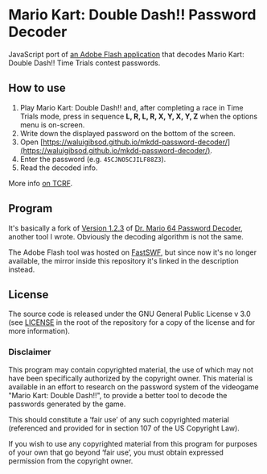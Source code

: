 # Mario Kart: Double Dash!! Password Decoder

JavaScript port of [an Adobe Flash application](https://github.com/WaluigiBSOD/mkdd-password-decoder/raw/master/swf/IA9lJeQ.swf) that decodes Mario Kart: Double Dash!! Time Trials contest passwords.

## How to use

1. Play Mario Kart: Double Dash!! and, after completing a race in Time Trials mode, press in sequence **L, R, L, R, X, Y, X, Y, Z** when the options menu is on-screen.
2. Write down the displayed password on the bottom of the screen.
3. Open [https://waluigibsod.github.io/mkdd-password-decoder/](https://waluigibsod.github.io/mkdd-password-decoder/).
4. Enter the password (e.g. `45CJNO5CJILF88Z3`).
5. Read the decoded info.

More info [on TCRF](https://tcrf.net/Mario_Kart:_Double_Dash!!#Contest_Code).

## Program

It's basically a fork of [Version 1.2.3](https://github.com/WaluigiBSOD/dm64-password-decoder/releases/tag/1.2.3) of [Dr. Mario 64 Password Decoder](https://github.com/WaluigiBSOD/dm64-password-decoder/), another tool I wrote. Obviously the decoding algorithm is not the same.

The Adobe Flash tool was hosted on [FastSWF](https://www.fastswf.com/IA9lJeQ), but since now it's no longer available, the mirror inside this repository it's linked in the description instead.

## License

The source code is released under the GNU General Public License v 3.0 (see [LICENSE](https://github.com/WaluigiBSOD/mkdd-password-decoder/blob/master/LICENSE) in the root of the repository for a copy of the license and for more information).

### Disclaimer

This program may contain copyrighted material, the use of which may not have been specifically authorized by the copyright owner.
This material is available in an effort to research on the password system of the videogame "Mario Kart: Double Dash!!", to provide a better tool to decode the passwords generated by the game.

This should constitute a ‘fair use’ of any such copyrighted material (referenced and provided for in section 107 of the US Copyright Law).

If you wish to use any copyrighted material from this program for purposes of your own that go beyond ‘fair use’, you must obtain expressed permission from the copyright owner.
